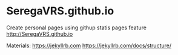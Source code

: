 # SeregaVRS.github.io
Create personal pages using githup statis pages feature
http://SeregaVRS.github.io

Materials:
https://jekyllrb.com
https://jekyllrb.com/docs/structure/
